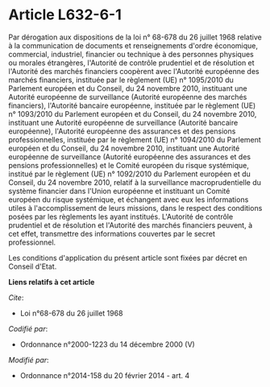 # Article L632-6-1

Par dérogation aux dispositions de la loi n° 68-678 du 26 juillet 1968 relative à la communication de documents et
renseignements d'ordre économique, commercial, industriel, financier ou technique à des personnes physiques ou morales
étrangères, l'Autorité de contrôle prudentiel et de résolution et l'Autorité des marchés financiers coopèrent avec l'Autorité
européenne des marchés financiers, instituée par le règlement (UE) n° 1095/2010 du Parlement européen et du Conseil, du 24
novembre 2010, instituant une Autorité européenne de surveillance (Autorité européenne des marchés financiers), l'Autorité
bancaire européenne, instituée par le règlement (UE) n° 1093/2010 du Parlement européen et du Conseil, du 24 novembre 2010,
instituant une Autorité européenne de surveillance (Autorité bancaire européenne), l'Autorité européenne des assurances et
des pensions professionnelles, instituée par le règlement (UE) n° 1094/2010 du Parlement européen et du Conseil, du 24
novembre 2010, instituant une Autorité européenne de surveillance (Autorité européenne des assurances et des pensions
professionnelles) et le Comité européen du risque systémique, institué par le règlement (UE) n° 1092/2010 du Parlement
européen et du Conseil, du 24 novembre 2010, relatif à la surveillance macroprudentielle du système financier dans l'Union
européenne et instituant un Comité européen du risque systémique, et échangent avec eux les informations utiles à
l'accomplissement de leurs missions, dans le respect des conditions posées par les règlements les ayant institués. L'Autorité
de contrôle prudentiel et de résolution et l'Autorité des marchés financiers peuvent, à cet effet, transmettre des
informations couvertes par le secret professionnel.

Les conditions d'application du présent article sont fixées par décret en Conseil d'Etat.

**Liens relatifs à cet article**

_Cite_:

  - Loi n°68-678 du 26 juillet 1968

_Codifié par_:

  - Ordonnance n°2000-1223 du 14 décembre 2000 (V)

_Modifié par_:

  - Ordonnance n°2014-158 du 20 février 2014 - art. 4
